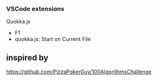 ### VSCode extensions
Quokka.js
- F1 
- quokka.js: Start on Current File



## inspired by 
https://github.com/PizzaPokerGuy/100AlgorithmsChallenge